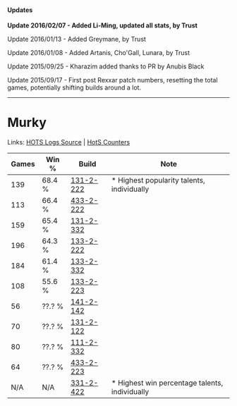 #### Updates
**Update 2016/02/07 - Added Li-Ming, updated all stats, by Trust**

Update 2016/01/13 - Added Greymane, by Trust

Update 2016/01/08 - Added Artanis, Cho'Gall, Lunara, by Trust

Update 2015/09/25 - Kharazim added thanks to PR by Anubis Black

Update 2015/09/17 - First post Rexxar patch numbers, resetting the total games, potentially shifting builds around a lot.

***

# Murky

Links: [HOTS Logs Source](https://www.hotslogs.com/Sitewide/HeroDetails?Hero=Murky) | [HotS Counters](http://hotscounters.com/#/hero/Murky)

Games  | Win %  | Build     | Note
-----  | -----  | -----     | ----
139    | 68.4 % | [131-2-222](http://www.heroesfire.com/hots/talent-calculator/murky#h9nU) | * Highest popularity talents, individually
113    | 66.4 % | [433-2-222](http://www.heroesfire.com/hots/talent-calculator/murky#sh4-) | 
159    | 65.4 % | [131-2-332](http://www.heroesfire.com/hots/talent-calculator/murky#h9pC) | 
196    | 64.3 % | [133-2-222](http://www.heroesfire.com/hots/talent-calculator/murky#hEf-) | 
184    | 61.4 % | [133-2-332](http://www.heroesfire.com/hots/talent-calculator/murky#hEhi) | 
108    | 55.6 % | [133-2-223](http://www.heroesfire.com/hots/talent-calculator/murky#hEf_) | 
56     | ??.? % | [141-2-142](http://www.heroesfire.com/hots/talent-calculator/murky#hYAk) | 
70     | ??.? % | [131-2-122](http://www.heroesfire.com/hots/talent-calculator/murky#h9lw) | 
80     | ??.? % | [111-2-332](http://www.heroesfire.com/hots/talent-calculator/murky#gO-C) | 
64     | ??.? % | [433-2-223](http://www.heroesfire.com/hots/talent-calculator/murky#sh4_) | 
N/A    | N/A    | [331-2-422](http://www.heroesfire.com/hots/talent-calculator/murky#oo6c) | * Highest win percentage talents, individually
